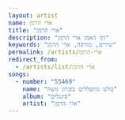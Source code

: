 ```yaml
---
layout: artist
name: ארי הרמן
title: "ארי הרמן"
description: "דף האמן ארי הרמן"
keywords: "שירים, מוזיקה, ארי הרמן"
permalink: /artists/ארי-הרמן
redirect_from:
  - /artists/list/ארי הרמן
songs:
  - number: "55469"
    name: "כולנו מתפללים בזכרון משה"
    album: "סינגלים"
    artist: "ארי הרמן"
---
```

